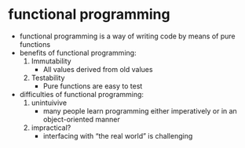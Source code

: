 # functional programming

-   functional programming is a way of writing code by means of pure functions
-   benefits of functional programming:
    1.  Immutability
        -   All values derived from old values
    2.  Testability
        -   Pure functions are easy to test
-   difficulties of functional programming:
    1.  unintuivive
        -   many people learn programming either imperatively or in an object-oriented manner
    2.  impractical?
        -   interfacing with &ldquo;the real world&rdquo; is challenging
